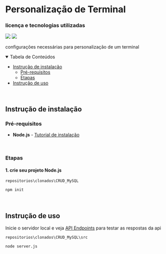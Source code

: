 # Personalização de Terminal

### licença e tecnologias utilizadas
<img src="https://img.shields.io/github/license/henrygoncalvess/Custom_Terminal?style=for-the-badge&labelColor=gray&color=97ca00"> <a href="https://learn.microsoft.com/en-us/powershell/"><img src="https://img.shields.io/badge/powershell-7.5-blue?style=for-the-badge&logo=powershell&logoColor=darkblue&labelColor=gray"></a>

configurações necessárias para personalização de um terminal
  
<details open="open">
<summary>Tabela de Conteúdos</summary>
  
- [Instrução de instalação](#instrução-de-instalação)
  - [Pré-requisitos](#pré-requisitos)
  - [Etapas](#etapas)
- [Instrução de uso](#instrução-de-uso)
  
</details>

<br>

## Instrução de instalação

### Pré-requisitos
- **Node.js** - [Tutorial de instalação](https://nodejs.org/pt)

<br>

### Etapas
#### 1. crie seu projeto Node.js

`repositorios\clonados\CRUD_MySQL`
``` bash
npm init
```

<br>

## Instrução de uso
Inicie o servidor local e veja [API Endpoints](#api-endpoints) para testar as respostas da api

`repositorios\clonados\CRUD_MySQL\src`
``` bash
node server.js
```
